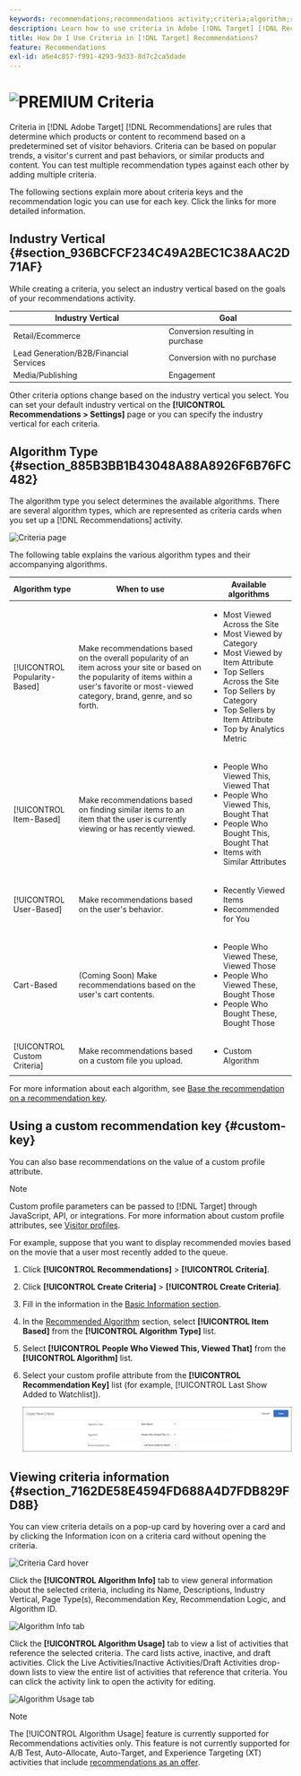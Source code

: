 ```yaml
---
keywords: recommendations;recommendations activity;criteria;algorithm;recommendation key;custom key;industry vertical;retail;eccommerce;lead generation;b2b;financial services;media;publishing
description: Learn how to use criteria in Adobe [!DNL Target] [!DNL Recommendations].
title: How Do I Use Criteria in [!DNL Target] Recommendations?
feature: Recommendations
exl-id: a6e4c857-f991-4293-9d33-8d7c2ca5dade
---
```

# ![PREMIUM](/help/assets/premium.png) Criteria

Criteria in [!DNL Adobe Target] [!DNL Recommendations] are rules that determine which products or content to recommend based on a predetermined set of visitor behaviors. Criteria can be based on popular trends, a visitor's current and past behaviors, or similar products and content. You can test multiple recommendation types against each other by adding multiple criteria.

The following sections explain more about criteria keys and the recommendation logic you can use for each key. Click the links for more detailed information.

## Industry Vertical {#section_936BCFCF234C49A2BEC1C38AAC2D71AF}

While creating a criteria, you select an industry vertical based on the goals of your recommendations activity.

| Industry Vertical | Goal |
|--- |--- |
|Retail/Ecommerce|Conversion resulting in purchase|
|Lead Generation/B2B/Financial Services|Conversion with no purchase|
|Media/Publishing|Engagement|

Other criteria options change based on the industry vertical you select. You can set your default industry vertical on the **[!UICONTROL Recommendations > Settings]** page or you can specify the industry vertical for each criteria.

## Algorithm Type {#section_885B3BB1B43048A88A8926F6B76FC482}

The algorithm type you select determines the available algorithms. There are several algorithm types, which are represented as criteria cards when you set up a [!DNL Recommendations] activity.

![Criteria page](assets/criteria-page.png)

The following table explains the various algorithm types and their accompanying algorithms.

|Algorithm type|When to use|Available algorithms|
| --- | --- | --- |
|[!UICONTROL Popularity-Based]|Make recommendations based on the overall popularity of an item across your site or based on the popularity of items within a user's favorite or most-viewed category, brand, genre, and so forth.|<ul><li>Most Viewed Across the Site</li><li>Most Viewed by Category</li><li>Most Viewed by Item Attribute</li><li>Top Sellers Across the Site</li><li>Top Sellers by Category</li><li>Top Sellers by Item Attribute</li><li>Top by Analytics Metric</li></ul>|
|[!UICONTROL Item-Based]|Make recommendations based on finding similar items to an item that the user is currently viewing or has recently viewed.|<ul><li>People Who Viewed This, Viewed That</li><li>People Who Viewed This, Bought That</li><li>People Who Bought This, Bought That</li><li>Items with Similar Attributes</li></ul>|
|[!UICONTROL User-Based]|Make recommendations based on the user's behavior.|<ul><li>Recently Viewed Items</li><li>Recommended for You</li></ul>|
|Cart-Based|(Coming Soon) Make recommendations based on the user's cart contents.|<ul><li>People Who Viewed These, Viewed Those</li><li>People Who Viewed These, Bought Those</li><li>People Who Bought These, Bought Those</li></ul>|
|[!UICONTROL Custom Criteria]|Make recommendations based on a custom file you upload.|<ul><li>Custom Algorithm</li></ul>|

For more information about each algorithm, see [Base the recommendation on a recommendation key](/help/c-recommendations/c-algorithms/base-the-recommendation-on-a-recommendation-key.md).

## Using a custom recommendation key {#custom-key}

You can also base recommendations on the value of a custom profile attribute.

>[!NOTE]
>
>Custom profile parameters can be passed to [!DNL Target] through JavaScript, API, or integrations. For more information about custom profile attributes, see [Visitor profiles](/help/c-target/c-visitor-profile/visitor-profile.md).

For example, suppose that you want to display recommended movies based on the movie that a user most recently added to the queue.

1. Click **[!UICONTROL Recommendations]** > **[!UICONTROL Criteria]**.

1. Click **[!UICONTROL Create Criteria]** > **[!UICONTROL Create Criteria]**.

1. Fill in the information in the [Basic Information section](/help/c-recommendations/c-algorithms/create-new-algorithm.md#info).

1. In the [Recommended Algorithm](/help/c-recommendations/c-algorithms/create-new-algorithm.md#rec-algo) section, select **[!UICONTROL Item Based]** from the **[!UICONTROL Algorithm Type]** list.

1. Select **[!UICONTROL People Who Viewed This, Viewed That]** from the **[!UICONTROL Algorithm]** list.

1. Select your custom profile attribute from the **[!UICONTROL Recommendation Key]** list (for example, [!UICONTROL Last Show Added to Watchlist]).

   ![Create New Criteria dialog box](assets/custom-key1.png)

## Viewing criteria information {#section_7162DE58E4594FD688A4D7FDB829FD8B}

You can view criteria details on a pop-up card by hovering over a card and by clicking the Information icon on a criteria card without opening the criteria.

![Criteria Card hover](/help/c-recommendations/c-algorithms/assets/criteria_hover.png)

Click the **[!UICONTROL Algorithm Info]** tab to view general information about the selected criteria, including its Name, Descriptions, Industry Vertical, Page Type(s), Recommendation Key, Recommendation Logic, and Algorithm ID.

![Algorithm Info tab](/help/c-recommendations/c-algorithms/assets/criteria_info.png)

Click the **[!UICONTROL Algorithm Usage]** tab to view a list of activities that reference the selected criteria. The card lists active, inactive, and draft activities. Click the Live Activities/Inactive Activities/Draft Activities drop-down lists to view the entire list of activities that reference that criteria. You can click the activity link to open the activity for editing.

![Algorithm Usage tab](/help/c-recommendations/c-algorithms/assets/criteria_usage.png)

>[!NOTE]
>
>The [!UICONTROL Algorithm Usage] feature is currently supported for Recommendations activities only. This feature is not currently supported for A/B Test, Auto-Allocate, Auto-Target, and Experience Targeting (XT) activities that include [recommendations as an offer](/help/c-recommendations/recommendations-as-an-offer.md).
